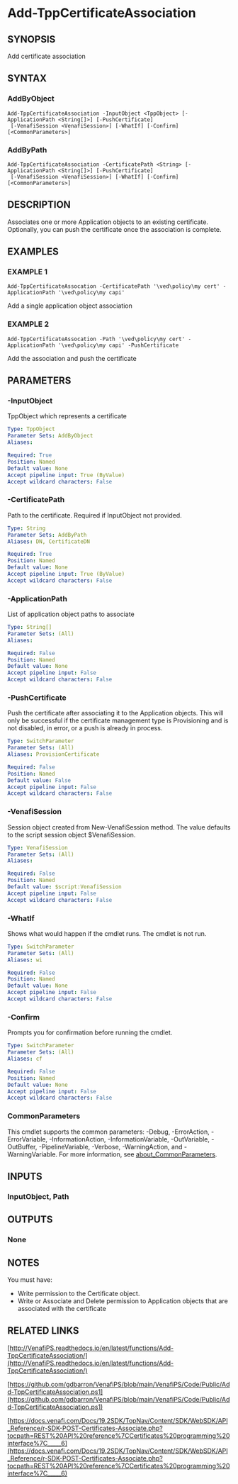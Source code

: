 # Add-TppCertificateAssociation

## SYNOPSIS
Add certificate association

## SYNTAX

### AddByObject
```
Add-TppCertificateAssociation -InputObject <TppObject> [-ApplicationPath <String[]>] [-PushCertificate]
 [-VenafiSession <VenafiSession>] [-WhatIf] [-Confirm] [<CommonParameters>]
```

### AddByPath
```
Add-TppCertificateAssociation -CertificatePath <String> [-ApplicationPath <String[]>] [-PushCertificate]
 [-VenafiSession <VenafiSession>] [-WhatIf] [-Confirm] [<CommonParameters>]
```

## DESCRIPTION
Associates one or more Application objects to an existing certificate.
Optionally, you can push the certificate once the association is complete.

## EXAMPLES

### EXAMPLE 1
```
Add-TppCertificateAssocation -CertificatePath '\ved\policy\my cert' -ApplicationPath '\ved\policy\my capi'
```

Add a single application object association

### EXAMPLE 2
```
Add-TppCertificateAssocation -Path '\ved\policy\my cert' -ApplicationPath '\ved\policy\my capi' -PushCertificate
```

Add the association and push the certificate

## PARAMETERS

### -InputObject
TppObject which represents a certificate

```yaml
Type: TppObject
Parameter Sets: AddByObject
Aliases:

Required: True
Position: Named
Default value: None
Accept pipeline input: True (ByValue)
Accept wildcard characters: False
```

### -CertificatePath
Path to the certificate. 
Required if InputObject not provided.

```yaml
Type: String
Parameter Sets: AddByPath
Aliases: DN, CertificateDN

Required: True
Position: Named
Default value: None
Accept pipeline input: True (ByValue)
Accept wildcard characters: False
```

### -ApplicationPath
List of application object paths to associate

```yaml
Type: String[]
Parameter Sets: (All)
Aliases:

Required: False
Position: Named
Default value: None
Accept pipeline input: False
Accept wildcard characters: False
```

### -PushCertificate
Push the certificate after associating it to the Application objects.
This will only be successful if the certificate management type is Provisioning and is not disabled, in error, or a push is already in process.

```yaml
Type: SwitchParameter
Parameter Sets: (All)
Aliases: ProvisionCertificate

Required: False
Position: Named
Default value: False
Accept pipeline input: False
Accept wildcard characters: False
```

### -VenafiSession
Session object created from New-VenafiSession method. 
The value defaults to the script session object $VenafiSession.

```yaml
Type: VenafiSession
Parameter Sets: (All)
Aliases:

Required: False
Position: Named
Default value: $script:VenafiSession
Accept pipeline input: False
Accept wildcard characters: False
```

### -WhatIf
Shows what would happen if the cmdlet runs.
The cmdlet is not run.

```yaml
Type: SwitchParameter
Parameter Sets: (All)
Aliases: wi

Required: False
Position: Named
Default value: None
Accept pipeline input: False
Accept wildcard characters: False
```

### -Confirm
Prompts you for confirmation before running the cmdlet.

```yaml
Type: SwitchParameter
Parameter Sets: (All)
Aliases: cf

Required: False
Position: Named
Default value: None
Accept pipeline input: False
Accept wildcard characters: False
```

### CommonParameters
This cmdlet supports the common parameters: -Debug, -ErrorAction, -ErrorVariable, -InformationAction, -InformationVariable, -OutVariable, -OutBuffer, -PipelineVariable, -Verbose, -WarningAction, and -WarningVariable. For more information, see [about_CommonParameters](http://go.microsoft.com/fwlink/?LinkID=113216).

## INPUTS

### InputObject, Path
## OUTPUTS

### None
## NOTES
You must have:
- Write permission to the Certificate object.
- Write or Associate and Delete permission to Application objects that are associated with the certificate

## RELATED LINKS

[http://VenafiPS.readthedocs.io/en/latest/functions/Add-TppCertificateAssociation/](http://VenafiPS.readthedocs.io/en/latest/functions/Add-TppCertificateAssociation/)

[https://github.com/gdbarron/VenafiPS/blob/main/VenafiPS/Code/Public/Add-TppCertificateAssociation.ps1](https://github.com/gdbarron/VenafiPS/blob/main/VenafiPS/Code/Public/Add-TppCertificateAssociation.ps1)

[https://docs.venafi.com/Docs/19.2SDK/TopNav/Content/SDK/WebSDK/API_Reference/r-SDK-POST-Certificates-Associate.php?tocpath=REST%20API%20reference%7CCertificates%20programming%20interface%7C_____6](https://docs.venafi.com/Docs/19.2SDK/TopNav/Content/SDK/WebSDK/API_Reference/r-SDK-POST-Certificates-Associate.php?tocpath=REST%20API%20reference%7CCertificates%20programming%20interface%7C_____6)


